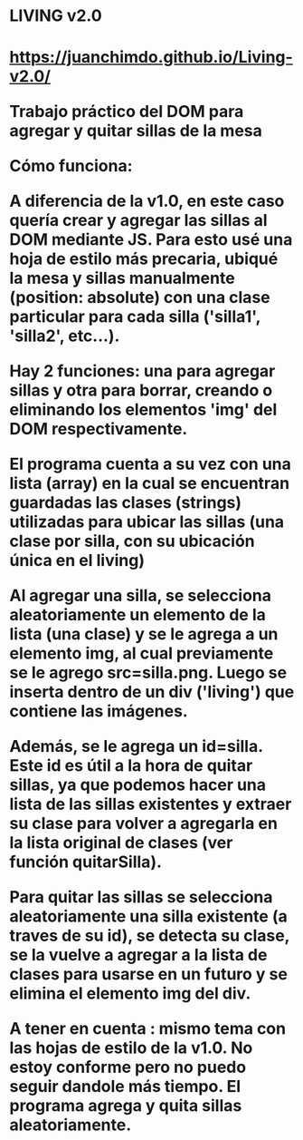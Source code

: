 <h1>LIVING v2.0<h1>

https://juanchimdo.github.io/Living-v2.0/

Trabajo práctico del DOM para agregar y quitar sillas de la mesa

Cómo funciona:

A diferencia de la v1.0, en este caso quería crear y agregar las sillas al DOM mediante JS.
Para esto usé una hoja de estilo más precaria, ubiqué la mesa y sillas manualmente (position: absolute) con una clase particular para cada silla ('silla1', 'silla2', etc...).

Hay 2 funciones: una para agregar sillas y otra para borrar, creando o eliminando los elementos 'img' del DOM respectivamente.

El programa cuenta a su vez con una lista (array) en la cual se encuentran guardadas las clases (strings) utilizadas para ubicar las sillas (una clase por silla, con su ubicación única en el living)

Al agregar una silla, se selecciona aleatoriamente un elemento de la lista (una clase) y se le agrega a un elemento img, al cual previamente se le agrego src=silla.png. Luego se inserta dentro de un div ('living') que contiene las imágenes.

Además, se le agrega un id=silla. Este id es útil a la hora de quitar sillas, ya que podemos hacer una lista de las sillas existentes y extraer su clase para volver a agregarla en la lista original de clases (ver función quitarSilla).

Para quitar las sillas se selecciona aleatoriamente una silla existente (a traves de su id), se detecta su clase, se la vuelve a agregar a la lista de clases para usarse en un futuro y se elimina el elemento img del div.

A tener en cuenta : mismo tema con las hojas de estilo de la v1.0. No estoy conforme pero no puedo seguir dandole más tiempo.
El programa agrega y quita sillas aleatoriamente.
